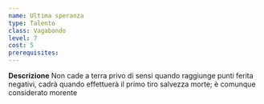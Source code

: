 ```yaml
---
name: Ultima speranza
type: Talento
class: Vagabondo
level: 7
cost: 5
prerequisites: 
---
```


**Descrizione**
Non cade a terra privo di sensi quando raggiunge punti ferita negativi, cadrà
quando effettuerà il primo tiro salvezza morte; è comunque considerato morente